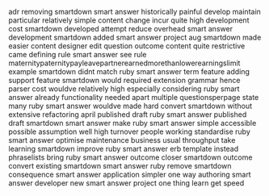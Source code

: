 adr removing smartdown smart answer historically painful develop maintain particular relatively simple content change incur quite high development cost smartdown developed attempt reduce overhead smart answer development smartdown added smart answer project aug smartdown made easier content designer edit question outcome content quite restrictive came defining rule smart answer see rule maternitypaternitypayleavepartnerearnedmorethanlowerearningslimit example smartdown didnt match ruby smart answer term feature adding support feature smartdown would required extension grammar hence parser cost wouldve relatively high especially considering ruby smart answer already functionality needed apart multiple questionsperpage state many ruby smart answer wouldve made hard convert smartdown without extensive refactoring april published draft ruby smart answer published draft smartdown smart answer make ruby smart answer simple accessible possible assumption well high turnover people working standardise ruby smart answer optimise maintenance business usual throughput take learning smartdown improve ruby smart answer erb template instead phraselists bring ruby smart answer outcome closer smartdown outcome convert existing smartdown smart answer ruby remove smartdown consequence smart answer application simpler one way authoring smart answer developer new smart answer project one thing learn get speed